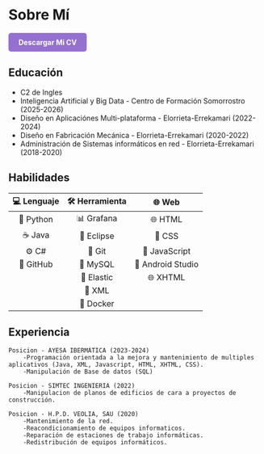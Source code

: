 # Sobre Mí
<a href="site/img/CV_Clemente_Rodriguez.pdf" download style="
  display: inline-block;
  padding: 10px 20px;
  background-color: #6d3abeb6;
  color: white;
  text-decoration: none;
  border-radius: 5px;
  font-weight: bold;
">
  Descargar Mi CV
</a>

## Educación 
- C2 de Ingles
- Inteligencia Artificial y Big Data - Centro de Formación Somorrostro (2025-2026)
- Diseño en Aplicaciónes Multi-plataforma - Elorrieta-Errekamari (2022-2024)
- Diseño en Fabricación Mecánica - Elorrieta-Errekamari (2020-2022)
- Administración de Sistemas informáticos en red - Elorrieta-Errekamari (2018-2020)

## Habilidades
| 💻 Lenguaje      | 🛠️ Herramienta     | 🌐 Web             |
|:----------------:|:-------------------:|:------------------:|
| 🐍 Python        | 📊 Grafana          | 🌐 HTML           |
| ☕ Java          | 🧠 Eclipse          | 🎨 CSS            |
| ⚙️ C#            | 🧰 Git              | 🧩 JavaScript     |
| 🐙 GitHub        | 🐬 MySQL            | 📱 Android Studio |
|                  | 🧠 Elastic          | 🌐 XHTML           |
|                  | 🧠 XML              |                    |
|                   |🧱 Docker           |                    |

## Experiencia

    Posicion - AYESA IBERMÁTICA (2023-2024)
        -Programación orientada a la mejora y mantenimiento de multiples aplicativos (Java, XML, Javascript, HTML, XHTML, CSS).
        -Manipulación de Base de datos (SQL)

    Posicion - SIMTEC INGENIERIA (2022)
        -Manipulacion de planos de edificios de cara a proyectos de construcción.

    Posicion - H.P.D. VEOLIA, SAU (2020)
        -Mantenimiento de la red.
        -Reacondicionamiento de equipos informaticos.
        -Reparación de estaciones de trabajo informáticas.
        -Redistribución de equipos informáticos.